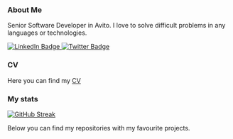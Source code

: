 ### About Me
Senior Software Developer in Avito. I love to solve difficult problems in any languages or technologies.
<div id="badges">
  <a href="https://www.linkedin.com/in/konstantin-volivach-6858aa224/">
    <img src="https://img.shields.io/badge/LinkedIn-blue?style=for-the-badge&logo=linkedin&logoColor=white" alt="LinkedIn Badge"/>
  </a>
  <a href="https://twitter.com/kostya05983">
    <img src="https://img.shields.io/badge/Twitter-blue?style=for-the-badge&logo=twitter&logoColor=white" alt="Twitter Badge"/>
  </a>
</div>

### CV
Here you can find my [CV](https://github.com/kostya05983/CV)

### My stats
[![GitHub Streak](http://github-readme-streak-stats.herokuapp.com?user=kostya05983&theme=dark&background=000000)](https://git.io/streak-stats)

Below you can find my repositories with my favourite projects.

